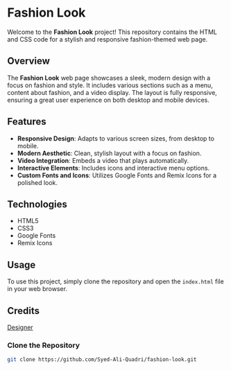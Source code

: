 # Fashion Look

Welcome to the **Fashion Look** project! This repository contains the HTML and CSS code for a stylish and responsive fashion-themed web page.

## Overview

The **Fashion Look** web page showcases a sleek, modern design with a focus on fashion and style. It includes various sections such as a menu, content about fashion, and a video display. The layout is fully responsive, ensuring a great user experience on both desktop and mobile devices.

## Features

- **Responsive Design**: Adapts to various screen sizes, from desktop to mobile.
- **Modern Aesthetic**: Clean, stylish layout with a focus on fashion.
- **Video Integration**: Embeds a video that plays automatically.
- **Interactive Elements**: Includes icons and interactive menu options.
- **Custom Fonts and Icons**: Utilizes Google Fonts and Remix Icons for a polished look.

## Technologies

- HTML5
- CSS3
- Google Fonts
- Remix Icons

## Usage

To use this project, simply clone the repository and open the `index.html` file in your web browser.

## Credits
[Designer](https://dribbble.com/thomsoon_com)


### Clone the Repository

```bash
git clone https://github.com/Syed-Ali-Quadri/fashion-look.git
